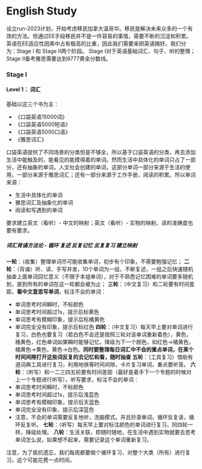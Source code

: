 # English Study

设立run-2023计划，开始考虑移民加拿大温哥华。移民是解决未来众多的一个有效的方法。但通过EE手段移民并不是一件容易的事情，需要不断的沉淀和积累。英语在EE适应性因素中占有极高的比重，因此我们需要来把英语搞好。我们分为：Stage I 和 Stage II两个阶段。 Stage I对于英语基础词汇、句子、听的整理；Stage II备考雅思需要达到8777黄金分数线。

### Stage I

#### Level 1： 词汇

基础以这三个书为主：
* 《口袋英语15000词》
* 《口袋英语5000短语》
* 《口袋英语5000口语》
* 《雅思词汇》

口袋英语提供了不同场景的分类但是不够全，所以基于口袋英语的分类，再去添加生活中能触及的，能看见的能摸得着的单词。然而生活中具体化的单词只占了一部分，还有抽象的单词，人文社会创建的单词，这部分单词一部分来源于生活的使用，一部分来源于雅思词汇；还有一部分来源于工作手册，阅读的积累。所以单词来源：

* 生活中具体化的单词
* 雅思词汇及抽象化的单词
* 阅读和写遇到的单词

要求建立英文（看听）- 中文的映射；英文（看听）- 实物的映射。读的准确度也要有要求。

##### 词汇背诵方法论 - 循环 复述 反复记忆 反复复习 建立映射

**一轮**：（收集）整理单词尽可能收集单词，初步有个印象，不需要勉强记忆；
**二轮**：（背诵）听、读、手写并发，10个单词为一组，不断复述，一组之后快速随机抽查上面单词回忆意义（不限于本组单词），对于不熟悉记忆困难的单词要多随机到，直到所有的单词在这一轮都会被为止；
**三轮**：（中文复习）和二轮要有时间差距，**看中文意思写单词**，标注不会的单词：
  * 单词思考时间瞬时，不标颜色
  * 单词思考时间超过1s，提示后标黄色
  * 单词思考有模糊印象，提示后标橘黄色
  * 单词完全没有印象，提示后标红色
**四轮**：（中文复习）每天早上要对单词进行复习，白色也要复习（若白色不会还是按照三轮对该单词重新着色），黄色，橘黄色，红色单词如果瞬时能够记忆，降级为下一个颜色，如红色->橘黄色，橘黄色->黄色，黄色->白色。**同时要整理每日词汇中不会的重点单词，在某个时间间隙打开这些词反复的去记忆和看，随时抽查**
**五轮**：（工具复习）借助有道词典工具进行复习，利用地铁等时间间隙，卡片复习单词，重点要听音。
**六轮**：（听写）和一二三四五轮要有时间差距（最好是着手下一个专题的时候对上一个专题进行听写），听写要求，标注不会的单词：
  * 单词思考时间瞬时，不标颜色
  * 单词思考时间超过1s，提示后浅蓝色
  * 单词思考有模糊印象，提示后天蓝色
  * 单词完全没有印象，提示后深蓝色
  * 注意，不会的单词需要反复地听，洗脑模式。并且抄录单词，循环反复读，循环反复听。
**七轮**：（听写）每天早上要对标注颜色的单词进行复习，同四轮一样，降级处理。
**八轮**：生活关联，即随时随地，在生活中遇到实物就要去思考单词怎么说，如果想不起来，需要记录这个单词重新复习。

注意，为了抵抗遗忘，我们每周都要做个循环复习，对整个大类（所有）进行复习，这个可能花费一点时间。
